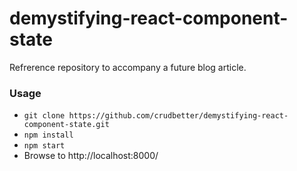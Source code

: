 demystifying-react-component-state
===============================

Refrerence repository to accompany a future blog article.

### Usage

- `git clone https://github.com/crudbetter/demystifying-react-component-state.git`
- `npm install`
- `npm start`
- Browse to http://localhost:8000/
